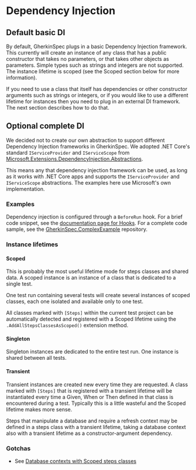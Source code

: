 # Dependency Injection

## Default basic DI

By default, GherkinSpec plugs in a basic Dependency Injection framework.  This currently will create an instance of any class that has a public constructor that takes no parameters, or that takes other objects as parameters.  Simple types such as strings and integers are not supported.  The instance lifetime is scoped (see the Scoped section below for more information).

If you need to use a class that itself has dependencies or other constructor arguments such as strings or integers, or if you would like to use a different lifetime for instances then you need to plug in an external DI framework.  The next section describes how to do that.

## Optional complete DI

We decided not to create our own abstraction to support different Dependency Injection frameworks in GherkinSpec.  We adopted .NET Core's standard `IServiceProvider` and `IServiceScope` from [Microsoft.Extensions.DependencyInjection.Abstractions](https://www.nuget.org/packages/Microsoft.Extensions.DependencyInjection.Abstractions/).

This means any that dependency injection framework can be used, as long as it works with .NET Core apps and supports the `IServiceProvider` and `IServiceScope` abstractions.  The examples here use Microsoft's own implementation.

### Examples

Dependency injection is configured through a `BeforeRun` hook.  For a brief code snippet, see the [documentation page for Hooks](Hooks.md).  For a complete code sample, see the [GherkinSpec.ComplexExample](https://github.com/GivePenny/GherkinSpec.ComplexExample) repository.

### Instance lifetimes

#### Scoped

This is probably the most useful lifetime mode for steps classes and shared data.  A scoped instance is an instance of a class that is dedicated to a single test.

One test run containing several tests will create several instances of scoped classes, each one isolated and available only to one test.

All classes marked with `[Steps]` within the current test project can be automatically detected and registered with a Scoped lifetime using the `.AddAllStepsClassesAsScoped()` extension method.

#### Singleton

Singleton instances are dedicated to the entire test run.  One instance is shared between all tests.

#### Transient

Transient instances are created new every time they are requested.  A class marked with `[Steps]` that is registered with a transient lifetime will be instantiated every time a Given, When or Then defined in that class is encountered during a test.  Typically this is a little wasteful and the Scoped lifetime makes more sense.

Steps that manipulate a database and require a refresh context may be defined in a steps class with a transient lifetime, taking a database context also with a transient lifetime as a constructor-argument dependency.

### Gotchas

* See [Database contexts with Scoped steps classes](DependencyInjection-DatabaseContexts.md)
